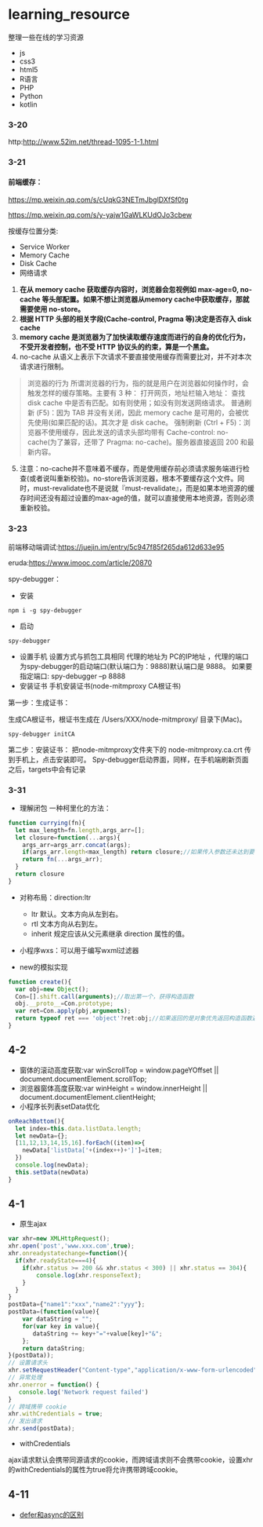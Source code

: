 # learning_resource
整理一些在线的学习资源
- js
- css3
- html5
- R语言
- PHP
- Python
- kotlin
### 3-20
http:http://www.52im.net/thread-1095-1-1.html

### 3-21
#### 前端缓存：

https://mp.weixin.qq.com/s/cUqkG3NETmJbglDXfSf0tg

https://mp.weixin.qq.com/s/y-yajw1GaWLKUdOJo3cbew

按缓存位置分类:
- Service Worker
- Memory Cache
- Disk Cache
- 网络请求

1. **在从 memory cache 获取缓存内容时，浏览器会忽视例如 max-age=0, no-cache 等头部配置。如果不想让浏览器从memory cache中获取缓存，那就需要使用 no-store。**
2. **根据 HTTP 头部的相关字段(Cache-control, Pragma 等)决定是否存入 disk cache**
3. **memory cache 是浏览器为了加快读取缓存速度而进行的自身的优化行为，不受开发者控制，也不受 HTTP 协议头的约束，算是一个黑盒。**
4. no-cache 从语义上表示下次请求不要直接使用缓存而需要比对，并不对本次请求进行限制。
>浏览器的行为
所谓浏览器的行为，指的就是用户在浏览器如何操作时，会触发怎样的缓存策略。主要有 3 种：
打开网页，地址栏输入地址： 查找 disk cache 中是否有匹配。如有则使用；如没有则发送网络请求。
普通刷新 (F5)：因为 TAB 并没有关闭，因此 memory cache 是可用的，会被优先使用(如果匹配的话)。其次才是 disk cache。
强制刷新 (Ctrl + F5)：浏览器不使用缓存，因此发送的请求头部均带有 Cache-control: no-cache(为了兼容，还带了 Pragma: no-cache)。服务器直接返回 200 和最新内容。
5. 注意：no-cache并不意味着不缓存，而是使用缓存前必须请求服务端进行检查(或者说叫重新校验)。no-store告诉浏览器，根本不要缓存这个文件。同时，must-revalidate也不是说就『must-revalidate』，而是如果本地资源的缓存时间还没有超过设置的max-age的值，就可以直接使用本地资源，否则必须重新校验。
### 3-23
前端移动端调试:https://juejin.im/entry/5c947f85f265da612d633e95

eruda:https://www.imooc.com/article/20870

spy-debugger：
- 安装
```
npm i -g spy-debugger
```
- 启动
```
spy-debugger
```
  - 设置手机
 设置方式与抓包工具相同
代理的地址为 PC的IP地址 ，代理的端口为spy-debugger的启动端口(默认端口为：9888)默认端口是 9888。
如果要指定端口: spy-debugger –p 8888
  - 安装证书
手机安装证书(node-mitmproxy CA根证书)

第一步：生成证书：

生成CA根证书，根证书生成在 /Users/XXX/node-mitmproxy/ 目录下(Mac)。
```
spy-debugger initCA
```
第二步：安装证书：
把node-mitmproxy文件夹下的 node-mitmproxy.ca.crt 传到手机上，点击安装即可。
Spy-debugger启动界面，同样，在手机端刷新页面之后，targets中会有记录

### 3-31
- 理解闭包
一种柯里化的方法：
```javascript
function currying(fn){
  let max_length=fn.length,args_arr=[];
  let closure=function(...args){
    args_arr=args_arr.concat(args);
    if(args_arr.length<max_length) return closure;//如果传入参数还未达到要求进行返回
    return fn(...args_arr);
  }
  return closure
} 
```

- 对称布局：direction:ltr
  - ltr	默认。文本方向从左到右。
  - rtl	文本方向从右到左。
  - inherit	规定应该从父元素继承 direction 属性的值。

- 小程序wxs：可以用于编写wxml过滤器

- new的模拟实现
```javascript
function create(){
  var obj=new Object();
  Con=[].shift.call(arguments);//取出第一个，获得构造函数
  obj.__proto__=Con.prototype;
  var ret=Con.apply(pbj,arguments);
  return typeof ret === 'object'?ret:obj;//如果返回的是对象优先返回构造函数返回的对象
}
```
## 4-2
 - 窗体的滚动高度获取:var winScrollTop = window.pageYOffset || document.documentElement.scrollTop;
 - 浏览器窗体高度获取:var winHeight = window.innerHeight || document.documentElement.clientHeight;
 - 小程序长列表setData优化
```javascript
onReachBottom(){
  let index=this.data.listData.length;
  let newData={};
  [11,12,13,14,15,16].forEach((item)=>{
    newData['listData['+(index++)+']']=item;
  })
  console.log(newData);
  this.setData(newData)
}
```
## 4-1
- 原生ajax
```javascript
var xhr=new XMLHttpRequest();
xhr.open('post','www.xxx.com',true);
xhr.onreadystatechange=function(){
  if(xhr.readyState===4){
    if(xhr.status >= 200 && xhr.status < 300) || xhr.status == 304){
        console.log(xhr.responseText);
    }
  }
}
postData={"name1":"xxx","name2":"yyy"};
postData=(function(value){
    var dataString = "";
    for(var key in value){
       dataString += key+"="+value[key]+"&";
    };
    return dataString;
}(postData));
// 设置请求头
xhr.setRequestHeader("Content-type","application/x-www-form-urlencoded");
// 异常处理
xhr.onerror = function() {
   console.log('Network request failed')
}
// 跨域携带 cookie
xhr.withCredentials = true;
// 发出请求
xhr.send(postData);
```
- withCredentials

ajax请求默认会携带同源请求的cookie，而跨域请求则不会携带cookie，设置xhr的withCredentials的属性为true将允许携带跨域cookie。

## 4-11
- [defer和async的区别](https://segmentfault.com/q/1010000000640869)

